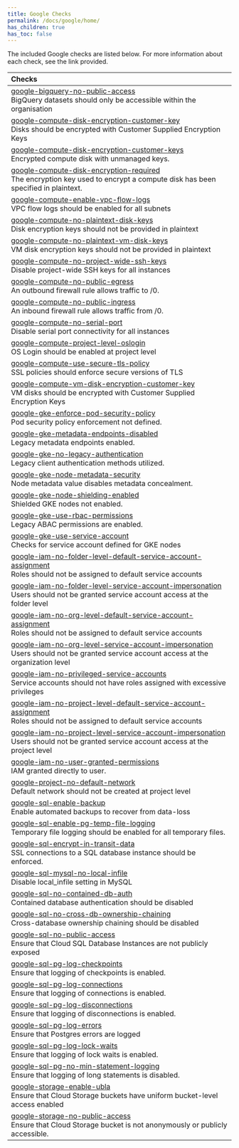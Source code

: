 ```yaml
---
title: Google Checks
permalink: /docs/google/home/
has_children: true
has_toc: false
---
```


The included Google checks are listed below. For more information about each check, see the link provided.

| Checks |
|:------------|
|[google-bigquery-no-public-access](/docs/google/bigquery/no-public-access)<br>BigQuery datasets should only be accessible within the organisation|
|[google-compute-disk-encryption-customer-key](/docs/google/compute/disk-encryption-customer-key)<br>Disks should be encrypted with Customer Supplied Encryption Keys|
|[google-compute-disk-encryption-customer-keys](/docs/google/compute/disk-encryption-customer-keys)<br>Encrypted compute disk with unmanaged keys.|
|[google-compute-disk-encryption-required](/docs/google/compute/disk-encryption-required)<br>The encryption key used to encrypt a compute disk has been specified in plaintext.|
|[google-compute-enable-vpc-flow-logs](/docs/google/compute/enable-vpc-flow-logs)<br>VPC flow logs should be enabled for all subnets|
|[google-compute-no-plaintext-disk-keys](/docs/google/compute/no-plaintext-disk-keys)<br>Disk encryption keys should not be provided in plaintext|
|[google-compute-no-plaintext-vm-disk-keys](/docs/google/compute/no-plaintext-vm-disk-keys)<br>VM disk encryption keys should not be provided in plaintext|
|[google-compute-no-project-wide-ssh-keys](/docs/google/compute/no-project-wide-ssh-keys)<br>Disable project-wide SSH keys for all instances|
|[google-compute-no-public-egress](/docs/google/compute/no-public-egress)<br>An outbound firewall rule allows traffic to /0.|
|[google-compute-no-public-ingress](/docs/google/compute/no-public-ingress)<br>An inbound firewall rule allows traffic from /0.|
|[google-compute-no-serial-port](/docs/google/compute/no-serial-port)<br>Disable serial port connectivity for all instances|
|[google-compute-project-level-oslogin](/docs/google/compute/project-level-oslogin)<br>OS Login should be enabled at project level|
|[google-compute-use-secure-tls-policy](/docs/google/compute/use-secure-tls-policy)<br>SSL policies should enforce secure versions of TLS|
|[google-compute-vm-disk-encryption-customer-key](/docs/google/compute/vm-disk-encryption-customer-key)<br>VM disks should be encrypted with Customer Supplied Encryption Keys|
|[google-gke-enforce-pod-security-policy](/docs/google/gke/enforce-pod-security-policy)<br>Pod security policy enforcement not defined.|
|[google-gke-metadata-endpoints-disabled](/docs/google/gke/metadata-endpoints-disabled)<br>Legacy metadata endpoints enabled.|
|[google-gke-no-legacy-authentication](/docs/google/gke/no-legacy-authentication)<br>Legacy client authentication methods utilized.|
|[google-gke-node-metadata-security](/docs/google/gke/node-metadata-security)<br>Node metadata value disables metadata concealment.|
|[google-gke-node-shielding-enabled](/docs/google/gke/node-shielding-enabled)<br>Shielded GKE nodes not enabled.|
|[google-gke-use-rbac-permissions](/docs/google/gke/use-rbac-permissions)<br>Legacy ABAC permissions are enabled.|
|[google-gke-use-service-account](/docs/google/gke/use-service-account)<br>Checks for service account defined for GKE nodes|
|[google-iam-no-folder-level-default-service-account-assignment](/docs/google/iam/no-folder-level-default-service-account-assignment)<br>Roles should not be assigned to default service accounts|
|[google-iam-no-folder-level-service-account-impersonation](/docs/google/iam/no-folder-level-service-account-impersonation)<br>Users should not be granted service account access at the folder level|
|[google-iam-no-org-level-default-service-account-assignment](/docs/google/iam/no-org-level-default-service-account-assignment)<br>Roles should not be assigned to default service accounts|
|[google-iam-no-org-level-service-account-impersonation](/docs/google/iam/no-org-level-service-account-impersonation)<br>Users should not be granted service account access at the organization level|
|[google-iam-no-privileged-service-accounts](/docs/google/iam/no-privileged-service-accounts)<br>Service accounts should not have roles assigned with excessive privileges|
|[google-iam-no-project-level-default-service-account-assignment](/docs/google/iam/no-project-level-default-service-account-assignment)<br>Roles should not be assigned to default service accounts|
|[google-iam-no-project-level-service-account-impersonation](/docs/google/iam/no-project-level-service-account-impersonation)<br>Users should not be granted service account access at the project level|
|[google-iam-no-user-granted-permissions](/docs/google/iam/no-user-granted-permissions)<br>IAM granted directly to user.|
|[google-project-no-default-network](/docs/google/project/no-default-network)<br>Default network should not be created at project level|
|[google-sql-enable-backup](/docs/google/sql/enable-backup)<br>Enable automated backups to recover from data-loss|
|[google-sql-enable-pg-temp-file-logging](/docs/google/sql/enable-pg-temp-file-logging)<br>Temporary file logging should be enabled for all temporary files.|
|[google-sql-encrypt-in-transit-data](/docs/google/sql/encrypt-in-transit-data)<br>SSL connections to a SQL database instance should be enforced.|
|[google-sql-mysql-no-local-infile](/docs/google/sql/mysql-no-local-infile)<br>Disable local_infile setting in MySQL|
|[google-sql-no-contained-db-auth](/docs/google/sql/no-contained-db-auth)<br>Contained database authentication should be disabled|
|[google-sql-no-cross-db-ownership-chaining](/docs/google/sql/no-cross-db-ownership-chaining)<br>Cross-database ownership chaining should be disabled|
|[google-sql-no-public-access](/docs/google/sql/no-public-access)<br>Ensure that Cloud SQL Database Instances are not publicly exposed|
|[google-sql-pg-log-checkpoints](/docs/google/sql/pg-log-checkpoints)<br>Ensure that logging of checkpoints is enabled.|
|[google-sql-pg-log-connections](/docs/google/sql/pg-log-connections)<br>Ensure that logging of connections is enabled.|
|[google-sql-pg-log-disconnections](/docs/google/sql/pg-log-disconnections)<br>Ensure that logging of disconnections is enabled.|
|[google-sql-pg-log-errors](/docs/google/sql/pg-log-errors)<br>Ensure that Postgres errors are logged|
|[google-sql-pg-log-lock-waits](/docs/google/sql/pg-log-lock-waits)<br>Ensure that logging of lock waits is enabled.|
|[google-sql-pg-no-min-statement-logging](/docs/google/sql/pg-no-min-statement-logging)<br>Ensure that logging of long statements is disabled.|
|[google-storage-enable-ubla](/docs/google/storage/enable-ubla)<br>Ensure that Cloud Storage buckets have uniform bucket-level access enabled|
|[google-storage-no-public-access](/docs/google/storage/no-public-access)<br>Ensure that Cloud Storage bucket is not anonymously or publicly accessible.|
